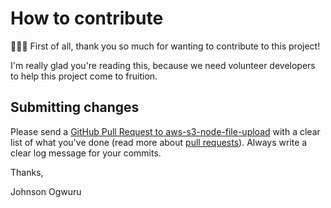 # How to contribute

🎉🤘🍻 First of all, thank you so much for wanting to contribute to this project!

I'm really glad you're reading this, because we need volunteer developers to help this project come to fruition.


## Submitting changes

Please send a [GitHub Pull Request to aws-s3-node-file-upload](https://github.com/ogwurujohnson/aws-s3-node-file-upload/pull/new/master) with a clear list of what you've done (read more about [pull requests](http://help.github.com/pull-requests/)). Always write a clear log message for your commits.

Thanks,

Johnson Ogwuru